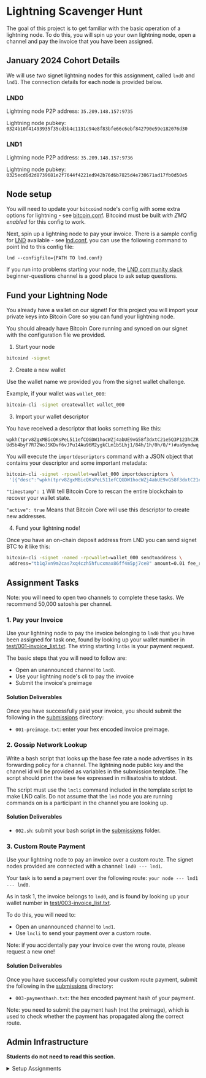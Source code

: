 # Lightning Scavenger Hunt

The goal of this project is to get familiar with the basic operation of
a lightning node. To do this, you will spin up your own lightning node, 
open a channel and pay the invoice that you have been assigned.

## January 2024 Cohort Details

We will use *two* signet lightning nodes for this assignment, called `lnd0` and 
`lnd1`. The connection details for each node is provided below.

### LND0

Lightning node P2P address: `35.209.148.157:9735`

Lightning node pubkey: `0324b10f41493935f35cd3b4c1131c94e8f83bfe66c6ebf842790e59e182076d30`

### LND1

Lightning node P2P address: `35.209.148.157:9736`

Lightning node pubkey: `0325ecd6d2d8739681e2f7644f4221ed942b76d6b7825d4e730671ad17fb0d50e5`


## Node setup

You will need to update your `bitcoind` node's config with some extra 
options for lightning - see [bitcoin.conf](/conf/bitcoin.conf). 
Bitcoind must be built *with ZMQ enabled* for this config to work.

Next, spin up a lightning node to pay your invoice. There is a sample 
config for [LND](https://github.com/lightningnetwork/lnd) available - 
see [lnd.conf](/conf/lnd.conf), you can use the following command to 
point lnd to this config file: 

`lnd --configfile={PATH TO lnd.conf}`

If you run into problems starting your node, the [LND community slack](https://lightning.engineering/slack.html)
beginner-questions channel is a good place to ask setup questions. 

## Fund your Lightning Node

You already have a wallet on our signet! For this project you will import
your private keys into Bitcoin Core so you can fund your lightning node.

You should already have Bitcoin Core running and synced on our signet with the
configuration file we provided.

1. Start your node

```sh
bitcoind -signet
```

2. Create a new wallet

Use the wallet name we provided you from the signet wallet challenge.

Example, if your wallet was `wallet_000`:

```sh
bitcoin-cli -signet createwallet wallet_000
```

3. Import your wallet descriptor

You have received a descriptor that looks something like this:

`wpkh(tprv8ZgxMBicQKsPeL511efCQGDW1hocWZj4abUE9vG58f3dxtC21e5Q3P123hCZRUd5b4byF7R72WoJSKDvf6vJPu14Au96M2ygkCLm1bSLhj1/84h/1h/0h/0/*)#ua9ymdwq`

You will execute the `importdescriptors` command with a JSON object 
that contains your descriptor and some important metadata:

```sh
bitcoin-cli -signet -rpcwallet=wallet_000 importdescriptors \
 '[{"desc":"wpkh(tprv8ZgxMBicQKsPeL511efCQGDW1hocWZj4abUE9vG58f3dxtC21e5Q3P123hCZRUd5b4byF7R72WoJSKDvf6vJPu14Au96M2ygkCLm1bSLhj1/84h/1h/0h/0/*)#ua9ymdwq", "timestamp":1, "active":true}]'
```

`"timestamp": 1` Will tell Bitcoin Core to rescan the entire blockchain 
to recover your wallet state.

`"active": true` Means that Bitcoin Core will use this descriptor to 
create new addresses.

4. Fund your lightning node!

Once you have an on-chain deposit address from LND you can send signet 
BTC to it like this:

```sh
bitcoin-cli -signet -named -rpcwallet=wallet_000 sendtoaddress \
 address="tb1q7xn9m2cas7xq4czh5hfucxmax86ff4m5pj7ce8" amount=0.01 fee_rate=1
```

## Assignment Tasks

Note: you will need to open two channels to complete these tasks. We
recommend 50,000 satoshis per channel.

### 1. Pay your Invoice

Use your lightning node to pay the invoice belonging to `lnd0` that you have 
been assigned for task one, found by looking up your wallet number in 
[test/001-invoice_list.txt](test/001-invoice_list.txt). The string starting 
`lntbs` is your payment request.

The basic steps that you will need to follow are: 
* Open an unannounced channel to `lnd0`.
* Use your lightning node's cli to pay the invoice
* Submit the invoice's preimage

#### Solution Deliverables

Once you have successfully paid your invoice, you should submit the 
following in the [submissions](/submissions) directory:
* `001-preimage.txt`: enter your hex encoded invoice preimage.

### 2. Gossip Network Lookup

Write a bash script that looks up the base fee rate a node advertises in its
forwarding policy for a channel. The lightning node public key and the channel 
id will be provided as variables in the submission template. The script should 
print the base fee expressed in millisatoshis to stdout.

The script must use the `lncli` command included in the template script to make
LND calls. Do not assume that the `lnd` node you are running commands on is a 
participant in the channel you are looking up.

#### Solution Deliverables

* `002.sh`: submit your bash script in the [submissions](/submissions) folder.

### 3. Custom Route Payment

Use your lightning node to pay an invoice over a custom route. The signet 
nodes provided are connected with a channel: `lnd0 --- lnd1`.

Your task is to send a payment over the following route: 
`your node --- lnd1 --- lnd0`.

As in task 1, the invoice belongs to `lnd0`, and is found by looking up your 
wallet number in [test/003-invoice_list.txt](test/003-invoice_list.txt).

To do this, you will need to: 
* Open an unannounced channel to `lnd1`.
* Use `lncli` to send your payment over a custom route.

Note: if you accidentally pay your invoice over the wrong route, please request
a new one! 

#### Solution Deliverables

Once you have successfully completed your custom route payment, submit the 
following in the [submissions](/submissions) directory:
* `003-paymenthash.txt`: the hex encoded payment hash of your payment.

Note: you need to submit the payment hash (not the preimage), which is used
to check whether the payment has propagated along the correct route.

## Admin Infrastructure

**Students do not need to read this section.**

<details>
    <summary>Setup Assignments</summary>

This assignment requires two LND nodes, running on signet that are connected 
with a large channel. They will be referred to as `lnd0` and `lnd1`, and sample 
config files are provided [here](/conf).

Steps to set up:
* Run `lnd0`: `lnd --n=signet`
* Run `lnd1`: `lnd -n=signet --lnddir=.lnd1`
* Fund each node with coins and mine 6 blocks to make the funds available. 
* Open a channel from `lnd1` to `lnd0` using [channel-setup.sh](./channel-setup.sh).
* Mine 6 blocks to confirm the channel.
* Open ports `9735` and `9736` so that students can connect to LND.
* Open port `10009` so that the CI can check values on `lnd0`.
* Use `lnd0/1 getinfo` to provide the public key and IP address of each node 
  in the section above.

### Assignment 1

Assignment Setup:
* Use [invoice-setup.sh](./invoice-setup.sh) to create invoices for each 
  student: `./invoice-setup.sh {number of students}`
* Copy the output of this script into `test/001-invoice_list.txt` to provide the 
  autograder with value to check student solutions against.

### Assignment 2

Assignment Setup:
* Use [policy-setup.sh](./policy-setup.sh) to set a custom channel policy 
  once the channel has confirmed.

### Assignment 3

Assignment Setup - Create Invoices:
* Use [invoice-setup.sh](./invoice-setup.sh) to create invoices for each 
  student: `./invoice-setup.sh {number of students}`
* Copy the output of this script into `test/003-invoice_list.txt` to provide the 
  autograder with value to check student solutions against.

Assignment Setup - CI Checks: 
* Copy the following artifacts for `lnd0` to allow the CI query it:
  * `tls.cert` -> [test/lnd0-tls.cert](./test/lnd0-tls.cert).
  * `/data/chain/bitcoin/signet/readonly.macaroon` -> [test/lnd0-readonly.macaroon](./test/lnd0-readonly.macaroon)


Note: It is possible that many student attempts may unbalance the channel you 
open (ie, `lnd1` runs out of liquidity to send to `lnd0`). If students 
complain about `TEMPORARY_CHANNEL_FAILURE` check up on your nodes and re-run 
[channel-setup.sh](./channel-setup.sh) if necessary.

</details>
